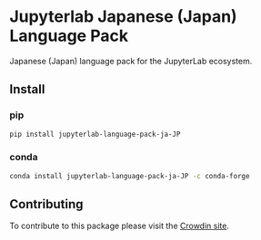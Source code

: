 # Jupyterlab Japanese (Japan) Language Pack

Japanese (Japan) language pack for the JupyterLab ecosystem.

## Install

### pip

```bash
pip install jupyterlab-language-pack-ja-JP
```

### conda

```bash
conda install jupyterlab-language-pack-ja-JP -c conda-forge
```

## Contributing

To contribute to this package please visit the [Crowdin site](https://crowdin.com/project/jupyterlab).
